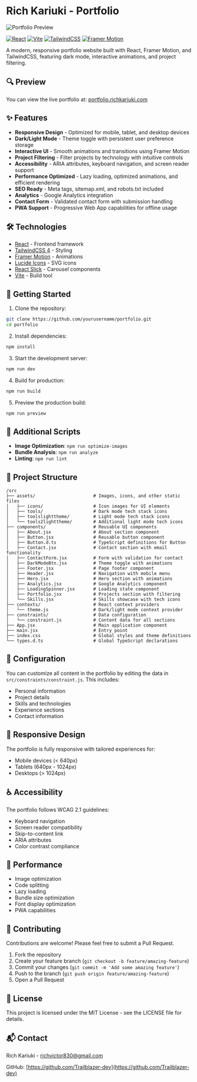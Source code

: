 # Rich Kariuki - Portfolio

![Portfolio Preview](./src/assets/portfolio-preview.png)

[![React](https://img.shields.io/badge/React-19.0.0-blue.svg)](https://react.dev/)
[![Vite](https://img.shields.io/badge/Vite-6.1.0-646CFF.svg)](https://vitejs.dev/)
[![TailwindCSS](https://img.shields.io/badge/TailwindCSS-4.0.5-38B2AC.svg)](https://tailwindcss.com/)
[![Framer Motion](https://img.shields.io/badge/Framer_Motion-11.0.3-ED4290.svg)](https://www.framer.com/motion/)

A modern, responsive portfolio website built with React, Framer Motion, and TailwindCSS, featuring dark mode, interactive animations, and project filtering.

## 🔍 Preview

You can view the live portfolio at: [portfolio.richkariuki.com](https://portfolio.richkariuki.com)

## ✨ Features

- **Responsive Design** - Optimized for mobile, tablet, and desktop devices
- **Dark/Light Mode** - Theme toggle with persistent user preference storage
- **Interactive UI** - Smooth animations and transitions using Framer Motion
- **Project Filtering** - Filter projects by technology with intuitive controls
- **Accessibility** - ARIA attributes, keyboard navigation, and screen reader support
- **Performance Optimized** - Lazy loading, optimized animations, and efficient rendering
- **SEO Ready** - Meta tags, sitemap.xml, and robots.txt included
- **Analytics** - Google Analytics integration
- **Contact Form** - Validated contact form with submission handling
- **PWA Support** - Progressive Web App capabilities for offline usage

## 🛠️ Technologies

- [React](https://react.dev/) - Frontend framework
- [TailwindCSS 4](https://tailwindcss.com/) - Styling
- [Framer Motion](https://www.framer.com/motion/) - Animations
- [Lucide Icons](https://lucide.dev/) - SVG icons
- [React Slick](https://react-slick.neostack.com/) - Carousel components
- [Vite](https://vitejs.dev/) - Build tool

## 🚀 Getting Started

1. Clone the repository:
```bash
git clone https://github.com/yourusername/portfolio.git
cd portfolio
```

2. Install dependencies:
```bash
npm install
```

3. Start the development server:
```bash
npm run dev
```

4. Build for production:
```bash
npm run build
```

5. Preview the production build:
```bash
npm run preview
```

## 📝 Additional Scripts

- **Image Optimization**: `npm run optimize-images`
- **Bundle Analysis**: `npm run analyze`
- **Linting**: `npm run lint`

## 📁 Project Structure

```
/src
├── assets/                      # Images, icons, and other static files
│   ├── icons/                   # Icon images for UI elements
│   ├── tools/                   # Dark mode tech stack icons
│   ├── toolslighttheme/         # Light mode tech stack icons
│   └── tools2lighttheme/        # Additional light mode tech icons
├── components/                  # Reusable UI components
│   ├── About.jsx                # About section component
│   ├── Button.jsx               # Reusable button component
│   ├── Button.d.ts              # TypeScript definitions for Button
│   ├── Contact.jsx              # Contact section with email functionality
│   ├── ContactForm.jsx          # Form with validation for contact
│   ├── DarkModeBtn.jsx          # Theme toggle with animations
│   ├── Footer.jsx               # Page footer component
│   ├── Header.jsx               # Navigation with mobile menu
│   ├── Hero.jsx                 # Hero section with animations
│   ├── Analytics.jsx            # Google Analytics component
│   ├── LoadingSpinner.jsx       # Loading state component
│   ├── Portfolio.jsx            # Projects section with filtering
│   └── Skills.jsx               # Skills showcase with tech icons
├── contexts/                    # React context providers
│   └── theme.js                 # Dark/light mode context provider
├── constraints/                 # Data configuration
│   └── constraint.js            # Content data for all sections
├── App.jsx                      # Main application component
├── main.jsx                     # Entry point
├── index.css                    # Global styles and theme definitions
└── types.d.ts                   # Global TypeScript declarations
```

## 🔧 Configuration

You can customize all content in the portfolio by editing the data in `src/constraints/constraint.js`. This includes:

- Personal information
- Project details
- Skills and technologies
- Experience sections
- Contact information

## 📱 Responsive Design

The portfolio is fully responsive with tailored experiences for:
- Mobile devices (< 640px)
- Tablets (640px - 1024px)
- Desktops (> 1024px)

## ♿ Accessibility

The portfolio follows WCAG 2.1 guidelines:
- Keyboard navigation
- Screen reader compatibility
- Skip-to-content link
- ARIA attributes
- Color contrast compliance

## 🚀 Performance

- Image optimization
- Code splitting
- Lazy loading
- Bundle size optimization
- Font display optimization
- PWA capabilities

## 🤝 Contributing

Contributions are welcome! Please feel free to submit a Pull Request.

1. Fork the repository
2. Create your feature branch (`git checkout -b feature/amazing-feature`)
3. Commit your changes (`git commit -m 'Add some amazing feature'`)
4. Push to the branch (`git push origin feature/amazing-feature`)
5. Open a Pull Request

## 📄 License

This project is licensed under the MIT License - see the LICENSE file for details.

## 📬 Contact

Rich Kariuki - richvictor830@gmail.com

GitHub: [https://github.com/Trailblazer-dev](https://github.com/Trailblazer-dev)